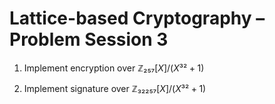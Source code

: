 # Lattice-based Cryptography – Problem Session 3

1. Implement encryption over $ℤ₂₅₇[X] / (X³² + 1)$

2. Implement signature over $ℤ₃₂₂₅₇[X] / (X³² + 1)$
